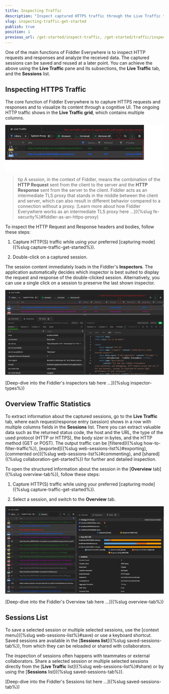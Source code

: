 ```yaml
---
title: Inspecting Traffic
description: "Inspect captured HTTPS traffic through the Live Traffic tab in the Fiddler Everywhere proxy tool."
slug: inspecting-traffic-get-started
publish: true
position: 1
previous_url: /get-started/inspect-traffic, /get-started/traffic/inspect-traffic, /traffic/inspect-traffic
---
```



One of the main functions of Fiddler Everywhere is to inspect HTTP requests and responses and analyze the received data. The captured sessions can be saved and reused at a later point. You can achieve the above using the **Live Traffic** pane and its subsections, the **Live Traffic** tab, and the **Sessions** list.

## Inspecting HTTPS Traffic

The core function of Fiddler Everywhere is to capture HTTPS requests and responses and to visualize its content through a cognitive UI. The ongoing HTTP traffic shows in the **Live Traffic grid**, which contains multiple columns.

![Live Traffic grid in Fiddler Everywhere](../images/inspect-traffic/live-traffic-grid.png)

>tip A session, in the context of Fiddler, means the combination of the **HTTP Request** sent from the client to the server and the **HTTP Response** sent from the server to the client. Fiddler acts as an intermediate TLS proxy that stands in the middle between the client and server, which can also result in different behavior compared to a connection without a proxy. [Learn more about how Fiddler Everywhere works as an intermediate TLS proxy here ...]({%slug fe-security%}#fiddler-as-an-https-proxy)

To inspect the HTTP Request and Response headers and bodies, follow these steps:

1. Capture HTTP(S) traffic while using your preferred [capturing mode]({%slug capture-traffic-get-started%}).

1. Double-click on a captured session.

The session content immediately loads in the Fiddler's **Inspectors**. The application automatically decides which inspector is best suited to display the request and response of the double-clicked session. Alternatively, you can use a single click on a session to preserve the last shown inspector.

![Inspectors in Fiddler Everywhere](../images/inspect-traffic/live-traffic-double-click-inspector.png)

[Deep-dive into the Fiddler's inspectors tab here ...]({%slug inspector-types%})

## Overview Traffic Statistics

To extract information about the captured sessions, go to the **Live Traffic** tab, where each request/response entry (session) shows in a row with multiple columns fields in the **Sessions** list. There you can extract valuable data such as the returned status code, the host and the URL, the type of the used protocol (HTTP or HTTPS), the body sizer in bytes, and the HTTP method (GET or POST). The output traffic can be [filtered]({%slug how-to-filter-traffic%}), [exported]({%slug web-sessions-list%}#exporting), [commented on]({%slug web-sessions-list%}#commenting), and [shared]({%slug collaboration-get-started%}) for further and detailed inspection.

To open the structured information about the session in the [**Overview** tab]({%slug overview-tab%}), follow these steps:

1. Capture HTTP(S) traffic while using your preferred [capturing mode]({%slug capture-traffic-get-started%}).

1. Select a session, and switch to the **Overview** tab.

![Sessions's overview in Fiddler Everywhere](../images/inspect-traffic/live-traffic-oveerview.png)

[Deep-dive into the Fiddler's Overview tab here ...]({%slug overview-tab%})

## Sessions List

To save a selected session or multiple selected sessions, use the [context menu]({%slug web-sessions-list%}#save) or use a keyboard shortcut. Saved sessions are available in the [**Sessions list**]({%slug saved-sessions-tab%}), from which they can be reloaded or shared with collaborators.

The inspection of sessions often happens with teammates or external collaborators. Share a selected session or multiple selected sessions directly from the [__Live Traffic__ list]({%slug web-sessions-list%}#share) or by using the [__Sessions__ list]({%slug saved-sessions-tab%}).

[Deep-dive into the Fiddler's Sessions list here ...]({%slug saved-sessions-tab%})